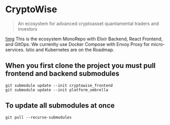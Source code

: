 # CryptoWise
> An ecosystem for advanced cryptoasset quantamental traders and investors

[!img](misc/media/color_logo_with_background.png)
This is the ecosystem MonoRepo with Elixir Backend, React Frontend, and GitOps. We currenlty use Docker Compose with Envoy Proxy for micro-services. Istio and Kubernetes are on the Roadmap.

## When you first clone the project you must pull frontend and backend submodules
```
git submodule update --init cryptowise_frontend
git submodule update --init platform_umbrella
```

## To update all submodules at once
`git pull --recurse-submodules`
